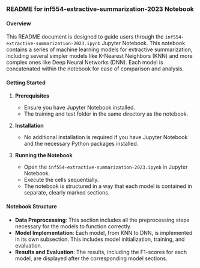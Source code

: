 ### README for inf554-extractive-summarization-2023 Notebook

#### Overview
This README document is designed to guide users through the `inf554-extractive-summarization-2023.ipynb` Jupyter Notebook. This notebook contains a series of machine learning models for extractive summarization, including several simpler models like K-Nearest Neighbors (KNN) and more complex ones like Deep Neural Networks (DNN). Each model is concatenated within the notebook for ease of comparison and analysis.

#### Getting Started
1. **Prerequisites**
   - Ensure you have Jupyter Notebook installed.
   - The training and test folder in the same directory as the notebook. 

2. **Installation**
   - No additional installation is required if you have Jupyter Notebook and the necessary Python packages installed.

3. **Running the Notebook**
   - Open the `inf554-extractive-summarization-2023.ipynb` in Jupyter Notebook.
   - Execute the cells sequentially.
   - The notebook is structured in a way that each model is contained in separate, clearly marked sections.

#### Notebook Structure
- **Data Preprocessing**: This section includes all the preprocessing steps necessary for the models to function correctly.
- **Model Implementation**: Each model, from KNN to DNN, is implemented in its own subsection. This includes model initialization, training, and evaluation.
- **Results and Evaluation**: The results, including the F1-scores for each model, are displayed after the corresponding model sections.